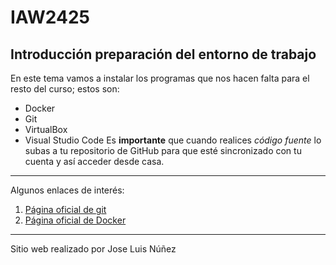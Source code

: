 # IAW2425
## Introducción preparación del entorno de trabajo
En este tema vamos a instalar los programas que nos hacen falta para el resto del curso; estos son:
- Docker
- Git
- VirtualBox
- Visual Studio Code
Es **importante** que cuando realices *código fuente* lo subas a tu repositorio de GitHub para que esté sincronizado con tu cuenta y así acceder desde casa.
---
Algunos enlaces de interés:
1. [Página oficial de git](https://git-scm.com/)
2. [Página oficial de Docker](https://www.docker.com/)
***
Sitio web realizado por Jose Luis Núñez